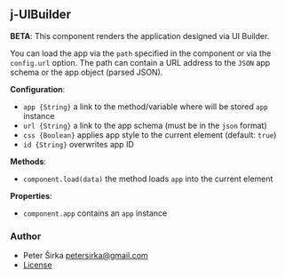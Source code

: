 ## j-UIBuilder

__BETA__: This component renders the application designed via UI Builder.

You can load the app via the `path` specified in the component or via the `config.url` option. The path can contain a URL address to the `JSON` app schema or the app object (parsed JSON).

__Configuration__:

- `app {String}` a link to the method/variable where will be stored `app` instance
- `url {String}` a link to the app schema (must be in the `json` format)
- `css {Boolean}` applies app style to the current element (default: `true`)
- `id {String}` overwrites app ID

__Methods__:

- `component.load(data)` the method loads `app` into the current element

__Properties__:

- `component.app` contains an `app` instance

### Author

- Peter Širka <petersirka@gmail.com>
- [License](https://www.totaljs.com/license/)